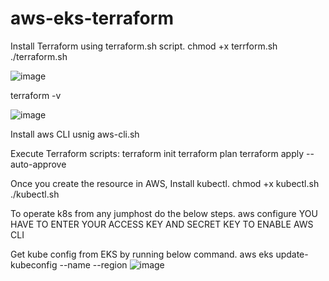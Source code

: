 # aws-eks-terraform

Install Terraform using terraform.sh script.
chmod +x terrform.sh
./terraform.sh

![image](https://github.com/Devendranathashok/aws-eks-terraform/assets/29894924/71488fdc-569a-47d3-9987-8097db0a5e95)

terraform -v

![image](https://github.com/Devendranathashok/aws-eks-terraform/assets/29894924/a6aff646-86e2-447f-910e-55bfe14efb10)

Install aws CLI usnig aws-cli.sh

Execute Terraform scripts:
terraform init
terraform plan
terraform apply --auto-approve

Once you create the resource in AWS, Install kubectl.
chmod +x kubectl.sh
./kubectl.sh

To operate k8s from any jumphost do the below steps.
aws configure
YOU HAVE TO ENTER YOUR ACCESS KEY AND SECRET KEY TO ENABLE AWS CLI

Get kube config from EKS by running below command.
aws eks update-kubeconfig --name <your-cluster-name> --region <region>
![image](https://github.com/Devendranathashok/aws-eks-terraform/assets/29894924/8a3b71e8-cf6e-4a39-9f2b-eeaf3ab49993)





